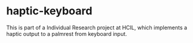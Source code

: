 # haptic-keyboard

This is part of a Individual Research project at HCIL, which implements a haptic output to a palmrest from keyboard input.
